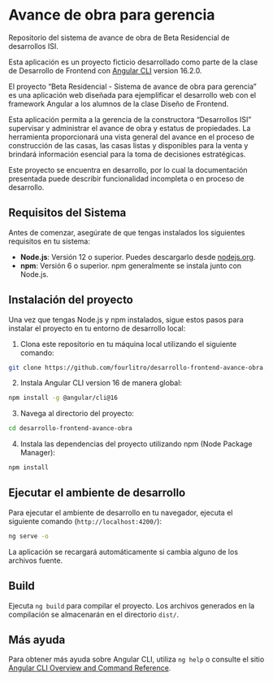 # Avance de obra para gerencia

Repositorio del sistema de avance de obra de Beta Residencial de desarrollos ISI.

Esta aplicación es un proyecto ficticio desarrollado como parte de la clase de Desarrollo de Frontend con [Angular CLI](https://github.com/angular/angular-cli) version 16.2.0.

El proyecto “Beta Residencial - Sistema de avance de obra para gerencia” es una aplicación web diseñada para ejemplificar el desarrollo web con el framework Angular a los alumnos de la clase Diseño de Frontend.

Esta aplicación permita a la gerencia de la constructora “Desarrollos ISI” supervisar  y  administrar el  avance  de  obra  y  estatus  de propiedades. La herramienta proporcionará una vista general del avance en el proceso de construcción de las casas, las casas listas y disponibles para la venta y brindará información esencial para la toma de decisiones estratégicas.

Este proyecto se encuentra en desarrollo, por lo cual la documentación presentada puede describir funcionalidad incompleta o en proceso de desarrollo.

## Requisitos del Sistema

Antes de comenzar, asegúrate de que tengas instalados los siguientes requisitos en tu sistema:

- **Node.js**: Versión 12 o superior. Puedes descargarlo desde [nodejs.org](https://nodejs.org/).
- **npm**: Versión 6 o superior. npm generalmente se instala junto con Node.js.

## Instalación del proyecto
Una vez que tengas Node.js y npm instalados, sigue estos pasos para instalar el proyecto en tu entorno de desarrollo local:

1. Clona este repositorio en tu máquina local utilizando el siguiente comando:

```bash
git clone https://github.com/fourlitro/desarrollo-frontend-avance-obra.git
```

2. Instala Angular CLI version 16 de manera global:

```bash
npm install -g @angular/cli@16
```

3. Navega al directorio del proyecto:

```bash
cd desarrollo-frontend-avance-obra
```

4. Instala las dependencias del proyecto utilizando npm (Node Package Manager):

```bash
npm install
```

## Ejecutar el ambiente de desarrollo

Para ejecutar el ambiente de desarrollo en tu navegador, ejecuta el siguiente comando (`http://localhost:4200/`):

```bash
ng serve -o
```

La aplicación se recargará automáticamente si cambia alguno de los archivos fuente.


## Build

Ejecuta `ng build` para compilar el proyecto. Los archivos generados en la compilación se almacenarán en el directorio `dist/`.

## Más ayuda

Para obtener más ayuda sobre Angular CLI, utiliza `ng help` o consulte el sitio [Angular CLI Overview and Command Reference](https://angular.io/cli).
